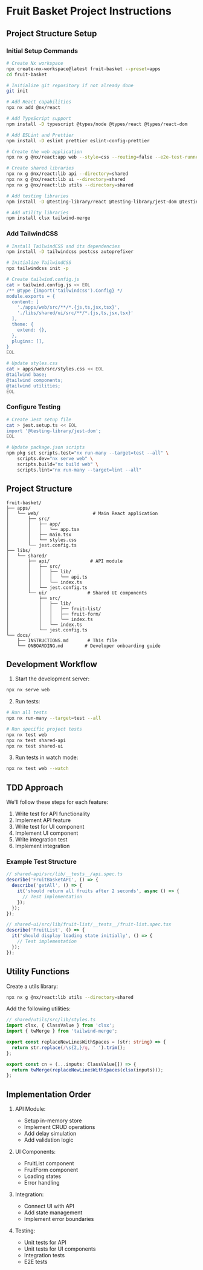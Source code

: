 # Fruit Basket Project Instructions

## Project Structure Setup

### Initial Setup Commands
```sh
# Create Nx workspace
npx create-nx-workspace@latest fruit-basket --preset=apps
cd fruit-basket

# Initialize git repository if not already done
git init

# Add React capabilities
npx nx add @nx/react

# Add TypeScript support
npm install -D typescript @types/node @types/react @types/react-dom

# Add ESLint and Prettier
npm install -D eslint prettier eslint-config-prettier

# Create the web application
npx nx g @nx/react:app web --style=css --routing=false --e2e-test-runner=jest

# Create shared libraries
npx nx g @nx/react:lib api --directory=shared
npx nx g @nx/react:lib ui --directory=shared
npx nx g @nx/react:lib utils --directory=shared

# Add testing libraries
npm install -D @testing-library/react @testing-library/jest-dom @testing-library/user-event jest @types/jest

# Add utility libraries
npm install clsx tailwind-merge
```

### Add TailwindCSS
```sh
# Install TailwindCSS and its dependencies
npm install -D tailwindcss postcss autoprefixer

# Initialize TailwindCSS
npx tailwindcss init -p

# Create tailwind.config.js
cat > tailwind.config.js << EOL
/** @type {import('tailwindcss').Config} */
module.exports = {
  content: [
    './apps/web/src/**/*.{js,ts,jsx,tsx}',
    './libs/shared/ui/src/**/*.{js,ts,jsx,tsx}'
  ],
  theme: {
    extend: {},
  },
  plugins: [],
}
EOL

# Update styles.css
cat > apps/web/src/styles.css << EOL
@tailwind base;
@tailwind components;
@tailwind utilities;
EOL
```

### Configure Testing
```sh
# Create Jest setup file
cat > jest.setup.ts << EOL
import '@testing-library/jest-dom';
EOL

# Update package.json scripts
npm pkg set scripts.test="nx run-many --target=test --all" \
    scripts.dev="nx serve web" \
    scripts.build="nx build web" \
    scripts.lint="nx run-many --target=lint --all"
```

## Project Structure

```
fruit-basket/
├── apps/
│   └── web/                    # Main React application
│       ├── src/
│       │   ├── app/
│       │   │   └── app.tsx
│       │   ├── main.tsx
│       │   └── styles.css
│       └── jest.config.ts
├── libs/
│   └── shared/
│       ├── api/               # API module
│       │   ├── src/
│       │   │   ├── lib/
│       │   │   │   └── api.ts
│       │   │   └── index.ts
│       │   └── jest.config.ts
│       └── ui/               # Shared UI components
│           ├── src/
│           │   ├── lib/
│           │   │   ├── fruit-list/
│           │   │   ├── fruit-form/
│           │   │   └── index.ts
│           │   └── index.ts
│           └── jest.config.ts
└── docs/
    ├── INSTRUCTIONS.md       # This file
    └── ONBOARDING.md        # Developer onboarding guide

```

## Development Workflow

1. Start the development server:
```sh
npx nx serve web
```

2. Run tests:
```sh
# Run all tests
npx nx run-many --target=test --all

# Run specific project tests
npx nx test web
npx nx test shared-api
npx nx test shared-ui
```

3. Run tests in watch mode:
```sh
npx nx test web --watch
```

## TDD Approach

We'll follow these steps for each feature:

1. Write test for API functionality
2. Implement API feature
3. Write test for UI component
4. Implement UI component
5. Write integration test
6. Implement integration

### Example Test Structure

```typescript
// shared-api/src/lib/__tests__/api.spec.ts
describe('FruitBasketAPI', () => {
  describe('getAll', () => {
    it('should return all fruits after 2 seconds', async () => {
      // Test implementation
    });
  });
});

// shared-ui/src/lib/fruit-list/__tests__/fruit-list.spec.tsx
describe('FruitList', () => {
  it('should display loading state initially', () => {
    // Test implementation
  });
});
```

## Utility Functions

Create a utils library:
```sh
npx nx g @nx/react:lib utils --directory=shared
```

Add the following utilities:

```typescript
// shared/utils/src/lib/styles.ts
import clsx, { ClassValue } from 'clsx';
import { twMerge } from 'tailwind-merge';

export const replaceNewLinesWithSpaces = (str: string) => {
  return str.replace(/\s{2,}/g, ' ').trim();
};

export const cn = (...inputs: ClassValue[]) => {
  return twMerge(replaceNewLinesWithSpaces(clsx(inputs)));
};
```

## Implementation Order

1. API Module:
   - Setup in-memory store
   - Implement CRUD operations
   - Add delay simulation
   - Add validation logic

2. UI Components:
   - FruitList component
   - FruitForm component
   - Loading states
   - Error handling

3. Integration:
   - Connect UI with API
   - Add state management
   - Implement error boundaries

4. Testing:
   - Unit tests for API
   - Unit tests for UI components
   - Integration tests
   - E2E tests 